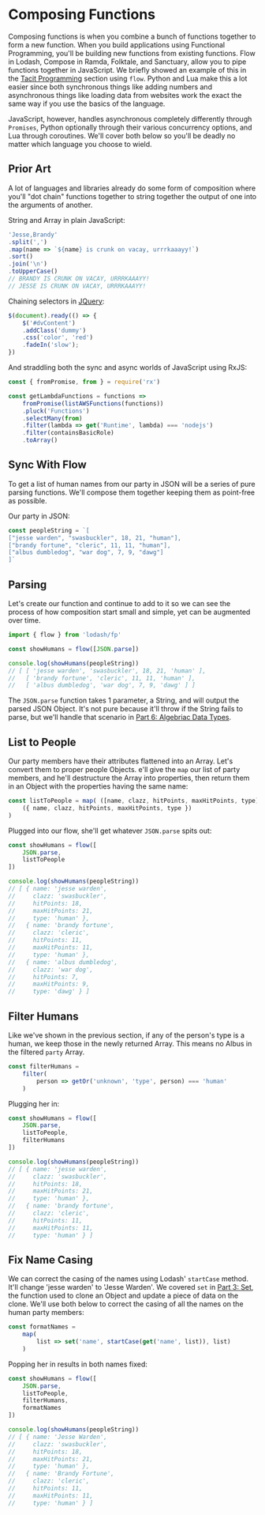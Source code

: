 # Composing Functions

Composing functions is when you combine a bunch of functions together to form a new function. When you build applications using Functional Programming, you'll be building new functions from existing functions. Flow in Lodash, Compose in Ramda, Folktale, and Sanctuary, allow you to pipe functions together in JavaScript. We briefly showed an example of this in the [Tacit Programming](tacit_programming.md) section using `flow`. Python and Lua make this a lot easier since both synchronous things like adding numbers and asynchronous things like loading data from websites work the exact the same way if you use the basics of the language.

JavaScript, however, handles asynchronous completely differently through `Promises`, Python optionally through their various concurrency options, and Lua through coroutines. We'll cover both below so you'll be deadly no matter which language you choose to wield.

## Prior Art

A lot of languages and libraries already do some form of composition where you'll "dot chain" functions together to string together the output of one into the arguments of another.

String and Array in plain JavaScript:

```javascript
'Jesse,Brandy'
.split(',')
.map(name => `${name} is crunk on vacay, urrrkaaayy!`)
.sort()
.join('\n')
.toUpperCase()
// BRANDY IS CRUNK ON VACAY, URRRKAAAYY!
// JESSE IS CRUNK ON VACAY, URRRKAAAYY!
```

Chaining selectors in [JQuery](https://jquery.com/):

```javascript
$(document).ready(() => {
    $('#dvContent')
    .addClass('dummy')
    .css('color', 'red')
    .fadeIn('slow');    
})
```

And straddling both the sync and async worlds of JavaScript using RxJS:

```javascript
const { fromPromise, from } = require('rx')

const getLambdaFunctions = functions => 
    fromPromise(listAWSFunctions(functions))
    .pluck('Functions')
    .selectMany(from)
    .filter(lambda => get('Runtime', lambda) === 'nodejs')
    .filter(containsBasicRole)
    .toArray()
```

## Sync With Flow

To get a list of human names from our party in JSON will be a series of pure parsing functions. We'll compose them together keeping them as point-free as possible.

Our party in JSON:

```javascript
const peopleString = `[
["jesse warden", "swasbuckler", 18, 21, "human"],
["brandy fortune", "cleric", 11, 11, "human"],
["albus dumbledog", "war dog", 7, 9, "dawg"]
]`
```

## Parsing

Let's create our function and continue to add to it so we can see the process of how composition start small and simple, yet can be augmented over time.

```javascript
import { flow } from 'lodash/fp'

const showHumans = flow([JSON.parse])

console.log(showHumans(peopleString))
// [ [ 'jesse warden', 'swasbuckler', 18, 21, 'human' ],
//   [ 'brandy fortune', 'cleric', 11, 11, 'human' ],
//   [ 'albus dumbledog', 'war dog', 7, 9, 'dawg' ] ]
```

The `JSON.parse` function takes 1 parameter, a String, and will output the parsed JSON Object. It's not pure because it'll throw if the String fails to parse, but we'll handle that scenario in [Part 6: Algebriac Data Types](part6/README.md).

## List to People

Our party members have their attributes flattened into an Array. Let's convert them to proper people Objects. e'll give the `map` our list of party members, and he'll destructure the Array into properties, then return them in an Object with the properties having the same name:

```javascript
const listToPeople = map( ([name, clazz, hitPoints, maxHitPoints, type]) =>
    ({ name, clazz, hitPoints, maxHitPoints, type })
)
```

Plugged into our flow, she'll get whatever `JSON.parse` spits out:

```javascript
const showHumans = flow([
    JSON.parse,
    listToPeople
])

console.log(showHumans(peopleString))
// [ { name: 'jesse warden',
//     clazz: 'swasbuckler',
//     hitPoints: 18,
//     maxHitPoints: 21,
//     type: 'human' },
//   { name: 'brandy fortune',
//     clazz: 'cleric',
//     hitPoints: 11,
//     maxHitPoints: 11,
//     type: 'human' },
//   { name: 'albus dumbledog',
//     clazz: 'war dog',
//     hitPoints: 7,
//     maxHitPoints: 9,
//     type: 'dawg' } ]
```

## Filter Humans

Like we've shown in the previous section, if any of the person's type is a human, we keep those in the newly returned Array. This means no Albus in the filtered `party` Array.

```javascript
const filterHumans =
    filter(
        person => getOr('unknown', 'type', person) === 'human'
    )
```

Plugging her in:

```javascript
const showHumans = flow([
    JSON.parse,
    listToPeople,
    filterHumans
])

console.log(showHumans(peopleString))
// [ { name: 'jesse warden',
//     clazz: 'swasbuckler',
//     hitPoints: 18,
//     maxHitPoints: 21,
//     type: 'human' },
//   { name: 'brandy fortune',
//     clazz: 'cleric',
//     hitPoints: 11,
//     maxHitPoints: 11,
//     type: 'human' } ]
```

## Fix Name Casing

We can correct the casing of the names using Lodash' `startCase` method. It'll change 'jesse warden' to 'Jesse Warden'. We covered `set` in [Part 3: Set](part3/set.md), the function used to clone an Object and update a piece of data on the clone. We'll use both below to correct the casing of all the names on the human party members:

```javascript
const formatNames =
    map(
        list => set('name', startCase(get('name', list)), list)
    )
```

Popping her in results in both names fixed:

```javascript
const showHumans = flow([
    JSON.parse,
    listToPeople,
    filterHumans,
    formatNames
])

console.log(showHumans(peopleString))
// [ { name: 'Jesse Warden',
//     clazz: 'swasbuckler',
//     hitPoints: 18,
//     maxHitPoints: 21,
//     type: 'human' },
//   { name: 'Brandy Fortune',
//     clazz: 'cleric',
//     hitPoints: 11,
//     maxHitPoints: 11,
//     type: 'human' } ]
```